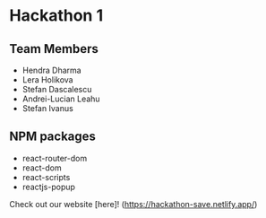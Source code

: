 # Hackathon 1
## Team Members
* Hendra Dharma
* Lera Holikova
* Stefan Dascalescu
* Andrei-Lucian Leahu
* Stefan Ivanus

## NPM packages
* react-router-dom
* react-dom
* react-scripts
* reactjs-popup

Check out our website [here]! (https://hackathon-save.netlify.app/)

